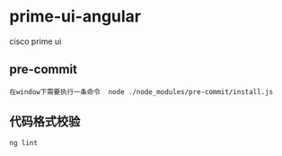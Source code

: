 # prime-ui-angular
cisco prime ui
## pre-commit
    在window下需要执行一条命令  node ./node_modules/pre-commit/install.js
## 代码格式校验
    ng lint